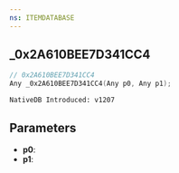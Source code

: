```yaml
---
ns: ITEMDATABASE
---
```

## _0x2A610BEE7D341CC4

```c
// 0x2A610BEE7D341CC4
Any _0x2A610BEE7D341CC4(Any p0, Any p1);
```

```
NativeDB Introduced: v1207
```

## Parameters
* **p0**:
* **p1**:

